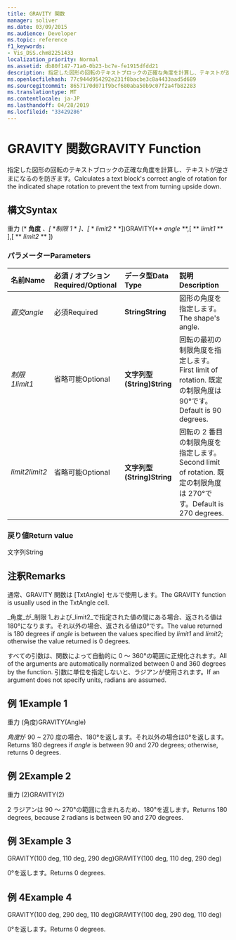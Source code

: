 ```yaml
---
title: GRAVITY 関数
manager: soliver
ms.date: 03/09/2015
ms.audience: Developer
ms.topic: reference
f1_keywords:
- Vis_DSS.chm82251433
localization_priority: Normal
ms.assetid: db80f147-71a0-0b23-bc7e-fe1915dfdd21
description: 指定した図形の回転のテキストブロックの正確な角度を計算し、テキストが逆さまになるのを防ぎます。
ms.openlocfilehash: 77c944d954292e231f8bacbe3c8a4433aad5d689
ms.sourcegitcommit: 8657170d071f9bcf680aba50b9c07f2a4fb82283
ms.translationtype: MT
ms.contentlocale: ja-JP
ms.lasthandoff: 04/28/2019
ms.locfileid: "33429286"
---
```

# <a name="gravity-function"></a><span data-ttu-id="3e088-103">GRAVITY 関数</span><span class="sxs-lookup"><span data-stu-id="3e088-103">GRAVITY Function</span></span>

<span data-ttu-id="3e088-104">指定した図形の回転のテキストブロックの正確な角度を計算し、テキストが逆さまになるのを防ぎます。</span><span class="sxs-lookup"><span data-stu-id="3e088-104">Calculates a text block's correct angle of rotation for the indicated shape rotation to prevent the text from turning upside down.</span></span>
  
## <a name="syntax"></a><span data-ttu-id="3e088-105">構文</span><span class="sxs-lookup"><span data-stu-id="3e088-105">Syntax</span></span>

<span data-ttu-id="3e088-106">重力 (\* **角度** *、[* \**制限 1* \* *]、[* \* *limit2* \* \*])</span><span class="sxs-lookup"><span data-stu-id="3e088-106">GRAVITY(\*\* *angle* \*\*,[ \*\* *limit1* \*\* ],[ \*\* *limit2* \*\* ])</span></span> 
  
### <a name="parameters"></a><span data-ttu-id="3e088-107">パラメーター</span><span class="sxs-lookup"><span data-stu-id="3e088-107">Parameters</span></span>

|<span data-ttu-id="3e088-108">**名前**</span><span class="sxs-lookup"><span data-stu-id="3e088-108">**Name**</span></span>|<span data-ttu-id="3e088-109">**必須 / オプション**</span><span class="sxs-lookup"><span data-stu-id="3e088-109">**Required/Optional**</span></span>|<span data-ttu-id="3e088-110">**データ型**</span><span class="sxs-lookup"><span data-stu-id="3e088-110">**Data Type**</span></span>|<span data-ttu-id="3e088-111">**説明**</span><span class="sxs-lookup"><span data-stu-id="3e088-111">**Description**</span></span>|
|:-----|:-----|:-----|:-----|
| <span data-ttu-id="3e088-112">_直交_</span><span class="sxs-lookup"><span data-stu-id="3e088-112">_angle_</span></span> <br/> |<span data-ttu-id="3e088-113">必須</span><span class="sxs-lookup"><span data-stu-id="3e088-113">Required</span></span>  <br/> |<span data-ttu-id="3e088-114">**String**</span><span class="sxs-lookup"><span data-stu-id="3e088-114">**String**</span></span> <br/> | <span data-ttu-id="3e088-115">図形の角度を指定します。</span><span class="sxs-lookup"><span data-stu-id="3e088-115">The shape's angle.</span></span>  <br/> |
| <span data-ttu-id="3e088-116">_制限1_</span><span class="sxs-lookup"><span data-stu-id="3e088-116">_limit1_</span></span> <br/> |<span data-ttu-id="3e088-117">省略可能</span><span class="sxs-lookup"><span data-stu-id="3e088-117">Optional</span></span>  <br/> |<span data-ttu-id="3e088-118">**文字列型 (String)**</span><span class="sxs-lookup"><span data-stu-id="3e088-118">**String**</span></span> <br/> |<span data-ttu-id="3e088-119">回転の最初の制限角度を指定します。</span><span class="sxs-lookup"><span data-stu-id="3e088-119">First limit of rotation.</span></span> <span data-ttu-id="3e088-120">既定の制限角度は 90°です。</span><span class="sxs-lookup"><span data-stu-id="3e088-120">Default is 90 degrees.</span></span>  <br/> |
| <span data-ttu-id="3e088-121">_limit2_</span><span class="sxs-lookup"><span data-stu-id="3e088-121">_limit2_</span></span> <br/> |<span data-ttu-id="3e088-122">省略可能</span><span class="sxs-lookup"><span data-stu-id="3e088-122">Optional</span></span>  <br/> |<span data-ttu-id="3e088-123">**文字列型 (String)**</span><span class="sxs-lookup"><span data-stu-id="3e088-123">**String**</span></span> <br/> |<span data-ttu-id="3e088-124">回転の 2 番目の制限角度を指定します。</span><span class="sxs-lookup"><span data-stu-id="3e088-124">Second limit of rotation.</span></span> <span data-ttu-id="3e088-125">既定の制限角度は 270°です。</span><span class="sxs-lookup"><span data-stu-id="3e088-125">Default is 270 degrees.</span></span>  <br/> |
   
### <a name="return-value"></a><span data-ttu-id="3e088-126">戻り値</span><span class="sxs-lookup"><span data-stu-id="3e088-126">Return value</span></span>

<span data-ttu-id="3e088-127">文字列</span><span class="sxs-lookup"><span data-stu-id="3e088-127">String</span></span>
  
## <a name="remarks"></a><span data-ttu-id="3e088-128">注釈</span><span class="sxs-lookup"><span data-stu-id="3e088-128">Remarks</span></span>

<span data-ttu-id="3e088-129">通常、GRAVITY 関数は [TxtAngle] セルで使用します。</span><span class="sxs-lookup"><span data-stu-id="3e088-129">The GRAVITY function is usually used in the TxtAngle cell.</span></span> 
  
<span data-ttu-id="3e088-130">_角度_が_制限 1_および_limit2_で指定された値の間にある場合、返される値は180°になります。それ以外の場合、返される値は0°です。</span><span class="sxs-lookup"><span data-stu-id="3e088-130">The value returned is 180 degrees if  _angle_ is between the values specified by  _limit1_ and  _limit2_; otherwise the value returned is 0 degrees.</span></span>
  
<span data-ttu-id="3e088-131">すべての引数は、関数によって自動的に 0 ～ 360°の範囲に正規化されます。</span><span class="sxs-lookup"><span data-stu-id="3e088-131">All of the arguments are automatically normalized between 0 and 360 degrees by the function.</span></span> <span data-ttu-id="3e088-132">引数に単位を指定しないと、ラジアンが使用されます。</span><span class="sxs-lookup"><span data-stu-id="3e088-132">If an argument does not specify units, radians are assumed.</span></span> 
  
## <a name="example-1"></a><span data-ttu-id="3e088-133">例 1</span><span class="sxs-lookup"><span data-stu-id="3e088-133">Example 1</span></span>

<span data-ttu-id="3e088-134">重力 (角度)</span><span class="sxs-lookup"><span data-stu-id="3e088-134">GRAVITY(Angle)</span></span>
  
<span data-ttu-id="3e088-135">*角度*が 90 ~ 270 度の場合、180°を返します。それ以外の場合は0°を返します。</span><span class="sxs-lookup"><span data-stu-id="3e088-135">Returns 180 degrees if  *angle*  is between 90 and 270 degrees; otherwise, returns 0 degrees.</span></span> 
  
## <a name="example-2"></a><span data-ttu-id="3e088-136">例 2</span><span class="sxs-lookup"><span data-stu-id="3e088-136">Example 2</span></span>

<span data-ttu-id="3e088-137">重力 (2)</span><span class="sxs-lookup"><span data-stu-id="3e088-137">GRAVITY(2)</span></span>
  
<span data-ttu-id="3e088-138">2 ラジアンは 90 ～ 270°の範囲に含まれるため、180°を返します。</span><span class="sxs-lookup"><span data-stu-id="3e088-138">Returns 180 degrees, because 2 radians is between 90 and 270 degrees.</span></span>
  
## <a name="example-3"></a><span data-ttu-id="3e088-139">例 3</span><span class="sxs-lookup"><span data-stu-id="3e088-139">Example 3</span></span>

<span data-ttu-id="3e088-140">GRAVITY(100 deg, 110 deg, 290 deg)</span><span class="sxs-lookup"><span data-stu-id="3e088-140">GRAVITY(100 deg, 110 deg, 290 deg)</span></span>
  
<span data-ttu-id="3e088-141">0°を返します。</span><span class="sxs-lookup"><span data-stu-id="3e088-141">Returns 0 degrees.</span></span>
  
## <a name="example-4"></a><span data-ttu-id="3e088-142">例 4</span><span class="sxs-lookup"><span data-stu-id="3e088-142">Example 4</span></span>

<span data-ttu-id="3e088-143">GRAVITY(100 deg, 290 deg, 110 deg)</span><span class="sxs-lookup"><span data-stu-id="3e088-143">GRAVITY(100 deg, 290 deg, 110 deg)</span></span>
  
<span data-ttu-id="3e088-144">0°を返します。</span><span class="sxs-lookup"><span data-stu-id="3e088-144">Returns 0 degrees.</span></span>
  

